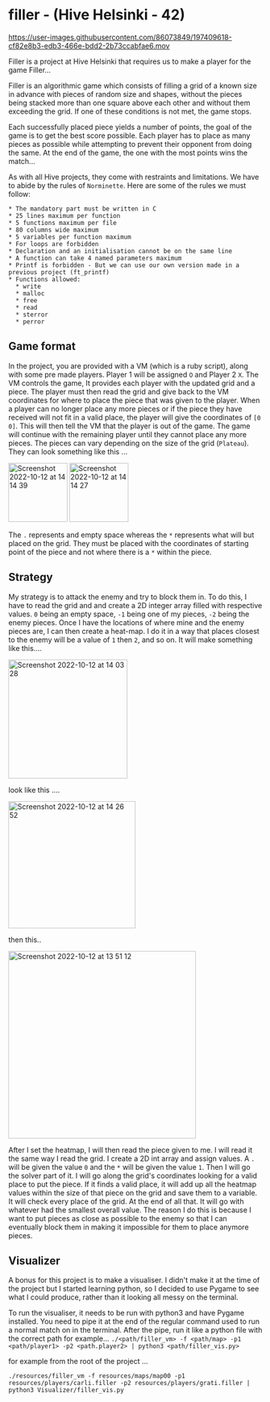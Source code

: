 # filler - (Hive Helsinki - 42)

https://user-images.githubusercontent.com/86073849/197409618-cf82e8b3-edb3-466e-bdd2-2b73ccabfae6.mov 

Filler is a project at Hive Helsinki that requires us to make a player for the game Filler...

Filler is an algorithmic game which consists of filling a grid of a known size in advance with pieces of random size and shapes, without the pieces being stacked more than one square above each other and without them exceeding the grid. If one of these conditions is not met, the game stops.

Each successfully placed piece yields a number of points, the goal of the game is to get the best score possible. Each player has to place as many pieces as possible while attempting to prevent their opponent from doing the same. At the end of the game, the one with the most points wins the match...

As with all Hive projects, they come with restraints and limitations. We have to abide by the rules of `Norminette`. Here are some of the rules we must follow:

```
* The mandatory part must be written in C
* 25 lines maximum per function
* 5 functions maximum per file
* 80 columns wide maximum
* 5 variables per function maximum
* For loops are forbidden
* Declaration and an initialisation cannot be on the same line
* A function can take 4 named parameters maximum
* Printf is forbidden - But we can use our own version made in a previous project (ft_printf)
* Functions allowed:
  * write
  * malloc
  * free
  * read
  * sterror
  * perror
```

## Game format

In the project, you are provided with a VM (which is a ruby script), along with some pre made players. Player 1 will be assigned `O` and Player 2 `X`. The VM controls the game, It provides each player with the updated grid and a piece. The player must then read the grid and give back to the VM coordinates for where to place the piece that was given to the player. When a player can no longer place any more pieces or if the piece they have received will not fit in a valid place, the player will give the coordinates of `[0 0]`. This will then tell the VM that the player is out of the game. The game will continue with the remaining player until they cannot place any more pieces. The pieces can vary depending on the size of the grid (`Plateau`). They can look something like this ...

<img width="117" alt="Screenshot 2022-10-12 at 14 14 39" src="https://user-images.githubusercontent.com/86073849/195328693-b44a52d2-a630-4e51-8b9f-6924b97926ea.png">     <img width="117" alt="Screenshot 2022-10-12 at 14 14 27" src="https://user-images.githubusercontent.com/86073849/195328735-88699323-d6b8-4b45-a23b-447215b8afba.png">

The `.` represents and empty space whereas the `*` represents what will but placed on the grid. They must be placed with the coordinates of starting point of the piece and not where there is a `*` within the piece.

## Strategy

My strategy is to attack the enemy and try to block them in. To do this, I have to read the grid and and create a 2D integer array filled with respective values. `0` being an empty space, `-1` being one of my pieces, `-2` being the enemy pieces. Once I have the locations of where mine and the enemy pieces are, I can then create a heat-map. I do it in a way that places closest to the enemy will be a value of `1` then `2`, and so on. It will make something like this....

<img width="236" alt="Screenshot 2022-10-12 at 14 03 28" src="https://user-images.githubusercontent.com/86073849/195327756-460a3f7e-7855-4cfc-a925-bee9ae8d309c.png">

look like this ....

<img width="252" alt="Screenshot 2022-10-12 at 14 26 52" src="https://user-images.githubusercontent.com/86073849/195331079-7dbd316b-feb7-4ccb-9e7a-970dabae2766.png">

then this..

<img width="372" alt="Screenshot 2022-10-12 at 13 51 12" src="https://user-images.githubusercontent.com/86073849/195326031-63d5bb13-04de-4b8f-a0ca-e79cef2fc012.png">

After I set the heatmap, I will then read the piece given to me. I will read it the same way I read the grid. I create a 2D int array and assign values. A `.` will be given the value `0` and the `*` will be given the value `1`. Then I will go the solver part of it. I will go along the grid's coordinates looking for a valid place to put the piece. If it finds a valid place, it will add up all the heatmap values within the size of that piece on the grid and save them to a variable. It will check every place of the grid. At the end of all that. It will go with whatever had the smallest overall value. The reason I do this is because I want to put pieces as close as possible to the enemy so that I can eventually block them in making it impossible for them to place anymore pieces.

## Visualizer

A bonus for this project is to make a visualiser. I didn't make it at the time of the project but I started learning python, so I decided to use Pygame to see what I could produce, rather than it looking all messy on the terminal. 

To run the visualiser, it needs to be run with python3 and have Pygame installed. You need to pipe it at the end of the regular command used to run a normal match on in the terminal. After the pipe, run it like a python file with the correct path for example...
`./<path/filler_vm> -f <path/map> -p1 <path/player1> -p2 <path.player2> | python3 <path/filler_vis.py>`

for example from the root of the project ...
```
./resources/filler_vm -f resources/maps/map00 -p1 resources/players/carli.filler -p2 resources/players/grati.filler | python3 Visualizer/filler_vis.py
```
